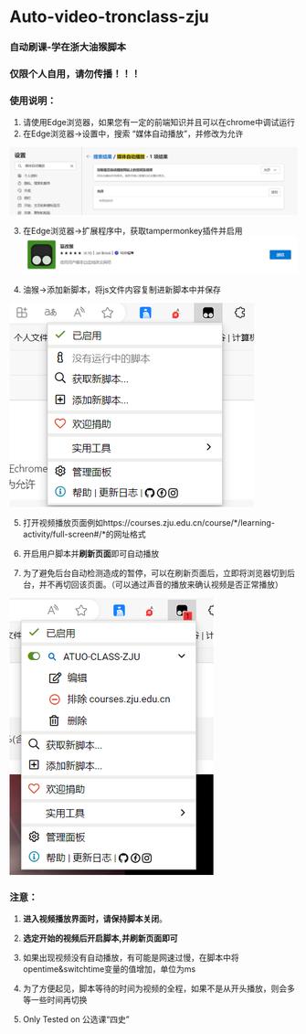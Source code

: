 # Auto-video-tronclass-zju
### 自动刷课-学在浙大油猴脚本  
### 仅限个人自用，请勿传播！！！
### 使用说明：
1. 请使用Edge浏览器，如果您有一定的前端知识并且可以在chrome中调试运行
2. 在Edge浏览器->设置中，搜索 “媒体自动播放”，并修改为允许
   
![ATUOPLAY](assets/autoplay.png)

3. 在Edge浏览器->扩展程序中，获取tampermonkey插件并启用  
![ATUOPLAY](assets/tampermonkey.png)

4. 油猴->添加新脚本，将js文件内容复制进新脚本中并保存 

![Alt text](assets/addjs.png)


5. 打开视频播放页面例如https://courses.zju.edu.cn/course/*/learning-activity/full-screen#/*的网址格式  



6. 开启用户脚本并**刷新页面**即可自动播放


7. 为了避免后台自动检测造成的暂停，可以在刷新页面后，立即将浏览器切到后台，并不再切回该页面。（可以通过声音的播放来确认视频是否正常播放）

![Alt text](assets/active.png)
### 注意：  
1. **进入视频播放界面时，请保持脚本关闭**。  


2. **选定开始的视频后开启脚本,并刷新页面即可**  


3. 如果出现视频没有自动播放，有可能是网速过慢，在脚本中将opentime&switchtime变量的值增加，单位为ms  
4. 为了方便起见，脚本等待的时间为视频的全程，如果不是从开头播放，则会多等一些时间再切换
5. Only Tested on 公选课“四史”



